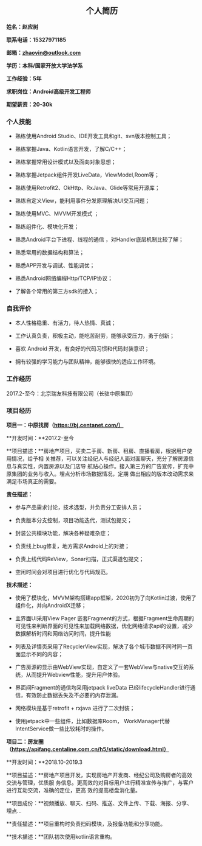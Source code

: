 <h2 align = "center">个人简历</h1>

**姓名：赵应树**

**联系电话：15327971185**

**邮箱：zhaovin@outlook.com**

**学历：本科/国家开放大学法学系**

**工作经验：5年**

**求职岗位：Android高级开发工程师**

**期望薪资：20-30k**

### 个人技能

- 熟练使⽤Android Studio、IDE开发⼯具和git、svn版本控制工具；

- 熟练掌握Java、Kotlin语⾔开发，了解C/C++；

- 熟练掌握常用设计模式以及面向对象思想；

- 熟练掌握Jetpack组件开发LiveData，ViewModel,Room等；
- 熟练使用Retrofit2、OkHttp、RxJava、Glide等常用开源库；
- 熟练自定义View，能利用事件分发原理解决UI交互问题；
- 熟练使⽤MVC、MVVM开发模式 ；
- 熟练组件化、模块化开发；

- 熟悉Android平台下进程、线程的通信 ，对Handler底层机制比较了解；
- 熟悉常用的数据结构和算法；

- 熟悉APP开发与调试、性能调优；
- 熟悉Android网络编程Http/TCP/IP协议；
- 了解各个常用的第三方sdk的接入；  

### 自我评价

- 本人性格稳重、有活力，待人热情、真诚；

- 工作认真负责，积极主动，能吃苦耐劳，能够承受压力，勇于创新；

- 喜欢 Android 开发，有良好的代码习惯和代码封装意识；

- 拥有较强的学习能力与团队精神，能够很快的适应工作环境。  

### 工作经历

2017.2-至今：北京瑞友科技有限公司（长驻中原集团）

### 项目经历

**项目一：中原找房（https://bj.centanet.com/）**

**开发时间：**2017.2-至今

**项⽬描述：**房地产项⽬，买卖⼆⼿房、新房、租房、直播看房，根据⽤户使⽤情况，给予相 关推荐，可以关注经纪⼈与经纪⼈⾯对⾯聊天，充分了解房源信息与真实性，内置房源以及⻔店导 航贴⼼操作。接⼊第三⽅的⼴告宣传，扩充中原集团的业务与收⼊。埋点分析市场数据情况，定期 做出相应的版本改动需求来满⾜市场真正的需要。 

**责任描述：**

- 参与产品需求讨论，技术选型，并负责分工安排人员；

- 负责版本分支控制，项目功能迭代，测试包提交；
- 封装公共模块功能，解决各种疑难杂症；
- 负责线上bug修复，地方需求Android上的对接；
- 负责上线代码ReView，Sonar扫描，正式渠道包提交；
- 空闲时间会对项⽬进⾏优化与代码规范。

**技术描述：**

- 使用了模块化，MVVM架构搭建app框架，2020初为了向Kotlin过渡，使用了组件化，并向AndroidX迁移；

- 主界面UI采用View Pager 嵌套Fragment的方式，根据Fragment生命周期的可见性来判断界面的可见性来加载网络数据，优化网络请求api的设置，减少数据解析时间和网络访问时间，提升性能
- 列表及详情页采用了RecyclerView实现，解决了各个城市数据不同时同一页面显示不同的内容；
- 广告房源的显示由WebView实现，自定义了一套WebView与native交互的系统，从而提升Webview性能，提升用户体验。

- 界面间Fragment的通信均采用jetpack liveData 已经lifecycleHandler进行通信，有效防止数据丢失及不必要的内存泄漏。

- 网络模块是基于retrofit + rxjava 进行了二次封装；
- 使用jetpack中一些组件，比如数据库Room， WorkManager代替IntentService做一些比较耗时的操作。

**项目二：房友圈（https://apifang.centaline.com.cn/h5/static/download.html）**

**开发时间：**2018.10-2019.3

**项⽬描述：**房地产项⽬开发，实现房地产开发商、经纪公司及购房者的⾼效交流与管理，优质服 务信息。更⾼效的对⽬标⽤户进⾏精准宣传与推⼴，与客户进⾏互动交流，准确的定位，更⾼ 效的提⾼楼盘消化量。 

**项⽬成份：**视频播放、聊天、扫码、推送、⽂件上传、下载、海报、分享、埋点… 

**责任描述：**项目重构时负责扫码模块，及报备功能和分享功能。

**技术描述：**团队初次使用kotlin语言重构。